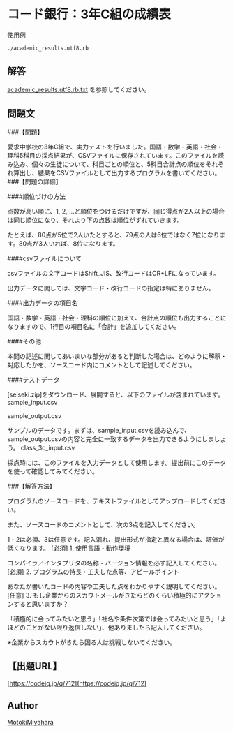 コード銀行：3年C組の成績表
====

使用例

`./academic_results.utf8.rb`


## 解答
[academic_results.utf8.rb.txt](academic_results.utf8.rb.txt) を参照してください。


## 問題文
###【問題】

愛求中学校の3年C組で、実力テストを行いました。国語・数学・英語・社会・理科5科目の採点結果が、CSVファイルに保存されています。このファイルを読み込み、個々の生徒について、科目ごとの順位と、5科目合計点の順位をそれぞれ算出し、結果をCSVファイルとして出力するプログラムを書いてください。
###【問題の詳細】

####順位づけの方法

点数が高い順に、1, 2, ...と順位をつけるだけですが、同じ得点が2人以上の場合は同じ順位になり、それより下の点数は順位がずれていきます。

たとえば、80点が5位で2人いたとすると、79点の人は6位ではなく7位になります。80点が3人いれば、8位になります。

####csvファイルについて

csvファイルの文字コードはShift_JIS、改行コードはCR+LFになっています。

出力データに関しては、文字コード・改行コードの指定は特にありません。

####出力データの項目名

国語・数学・英語・社会・理科の順位に加えて、合計点の順位も出力することになりますので、1行目の項目名に「合計」を追加してください。

####その他

本問の記述に関してあいまいな部分があると判断した場合は、どのように解釈・対応したかを、ソースコード内にコメントとして記述してください。

####テストデータ

[seiseki.zip]をダウンロード、展開すると、以下のファイルが含まれています。
sample_input.csv

sample_output.csv

サンプルのデータです。まずは、sample_input.csvを読み込んで、sample_output.csvの内容と完全に一致するデータを出力できるようにしましょう。
class_3c_input.csv

採点時には、このファイルを入力データとして使用します。提出前にこのデータを使って確認してみてください。

###【解答方法】

プログラムのソースコードを、テキストファイルとしてアップロードしてください。

また、ソースコードのコメントとして、次の3点を記入してください。

1・2は必須、3は任意です。記入漏れ、提出形式が指定と異なる場合は、評価が低くなります。
[必須] 1. 使用言語・動作環境

コンパイラ／インタプリタの名称・バージョン情報を必ず記入してください。
[必須] 2. プログラムの特長・工夫した点等、アピールポイント

あなたが書いたコードの内容や工夫した点をわかりやすく説明してください。
[任意] 3. もし企業からのスカウトメールがきたらどのくらい積極的にアクションすると思いますか？

「積極的に会ってみたいと思う」「社名や条件次第では会ってみたいと思う」「よほどのことがない限り返信しない」、他ありましたら記入してください。

※企業からスカウトがきたら困る人は挑戦しないでください。



## 【出題URL】
[https://codeiq.jp/q/712](https://codeiq.jp/q/712)

## Author
[MotokiMiyahara](https://github.com/MotokiMiyahara/)


